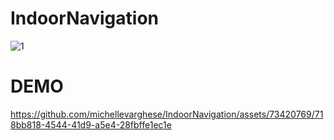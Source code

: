 # IndoorNavigation
![1](https://github.com/michellevarghese/IndoorNavigation/assets/73420769/6a09bef6-a376-49dc-a39c-ab1c024ef391)


# DEMO
https://github.com/michellevarghese/IndoorNavigation/assets/73420769/718bb818-4544-41d9-a5e4-28fbffe1ec1e








